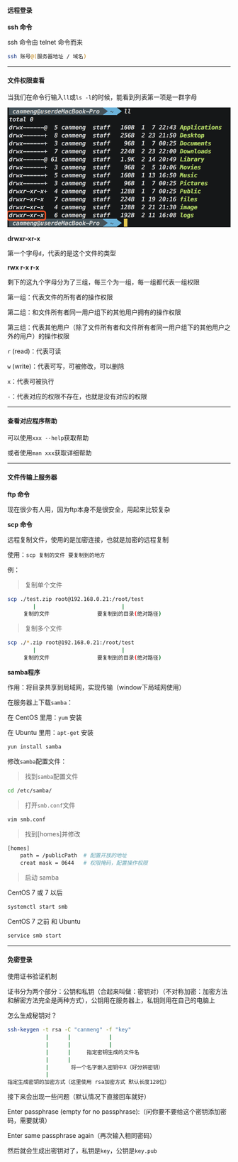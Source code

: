 #### 远程登录

**ssh 命令**

ssh 命令由 telnet 命令而来

``` bash
ssh 账号@(服务器地址 / 域名)
```







---

#### 文件权限查看

当我们在命令行输入`ll`或`ls -l`的时候，能看到列表第一项是一群字母

![](./images/linux/1.png)

**drwxr-xr-x**

第一个字母`d`，代表的是这个文件的类型



**rwx  r-x  r-x**

剩下的这九个字母分为了三组，每三个为一组，每一组都代表一组权限

第一组：代表文件的所有者的操作权限

第二组：和文件所有者同一用户组下的其他用户拥有的操作权限

第三组：代表其他用户（除了文件所有者和文件所有者同一用户组下的其他用户之外的用户）的操作权限



`r` (read)：代表可读

`w` (write)：代表可写，可被修改，可以删除

`x`：代表可被执行

`-`：代表对应的权限不存在，也就是没有对应的权限







---

#### 查看对应程序帮助

可以使用`xxx --help`获取帮助

或者使用`man xxx`获取详细帮助







---

#### 文件传输上服务器



**ftp 命令**

现在很少有人用，因为ftp本身不是很安全，用起来比较复杂



**scp 命令** 

远程复制文件，使用的是加密连接，也就是加密的远程复制

使用：`scp 复制的文件 要复制到的地方`

例：

> 复制单个文件

```bash
scp ./test.zip root@192.168.0.21:/root/test
		|							|
	 复制的文件				 要复制到的目录(绝对路径)
```

> 复制多个文件

```bash
scp ./*.zip root@192.168.0.21:/root/test
		|							|
	 复制的文件				 要复制到的目录(绝对路径)
```



**samba程序**

作用：将目录共享到局域网，实现传输（window下局域网使用）



在服务器上下载`samba`：

在 CentOS 里用：`yum` 安装

在 Ubuntu 里用：`apt-get` 安装

```bash
yun install samba
```



修改`samba`配置文件：

> 找到`samba`配置文件

```bash
cd /etc/samba/
```

>  打开`smb.conf`文件

```bash
vim smb.conf
```

> 找到[homes]并修改

```bash
[homes]
	path = /publicPath	# 配置开放的地址
	creat mask = 0644	# 权限掩码，配置操作权限 
```

> 启动 samba

CentOS 7 或 7 以后

```bash
systemctl start smb
```

CentOS 7 之前 和 Ubuntu

```bash
service smb start
```







---

#### 免密登录

使用证书验证机制

证书分为两个部分：公钥和私钥（合起来叫做：密钥对）（不对称加密：加密方法和解密方法完全是两种方式），公钥用在服务器上，私钥则用在自己的电脑上



怎么生成秘钥对？

``` bash
ssh-keygen -t rsa -C "canmeng" -f "key"
		    |      |			|
			|      |			|
			|      |	 指定密钥生成的文件名
			|      |
			|   	将一个名字嵌入密钥中X（好分辨密钥）
			|
指定生成密钥的加密方式（这里使用 rsa加密方式 默认长度128位）
```

接下来会出现一些问题（默认情况下直接回车就好）



Enter passphrase (empty for no passphrase):（问你要不要给这个密钥添加密码，需要就填）

Enter same passphrase again（再次输入相同密码）



然后就会生成出密钥对了，私钥是`key`，公钥是`key.pub`




